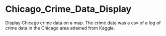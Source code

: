# Chicago_Crime_Data_Display
Display Chicago crime data on a map. The crime data was a csv of a log of crime data in the Chicago area attained from Kaggle.
